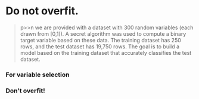 # Do not overfit.
> p>>n
we are provided with a dataset with 300 random variables (each drawn from [0,1]). A secret algorithm was used to compute a binary target variable based on these data.
The training dataset has 250 rows, and the test dataset has 19,750 rows. The goal is to build a model based on the training dataset that
accurately classifies the test dataset.


### For variable selection
### Don't overfit!


